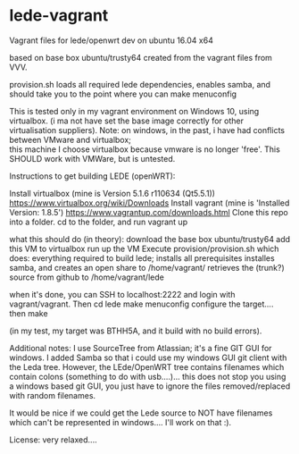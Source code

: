 # lede-vagrant
Vagrant files for lede/openwrt dev on ubuntu 16.04 x64

based on base box ubuntu/trusty64
created from the vagrant files from VVV.

provision.sh loads all required lede dependencies, enables samba, and should take you to the point where you can
make menuconfig


This is tested only in my vagrant environment on Windows 10, using virtualbox.
(i ma not have set the base image correctly for other virtualisation suppliers).
Note: on windows, in the past, i have had conflicts between VMware and virtualbox;  
this machine I choose virtualbox because vmware is no longer 'free'.
This SHOULD work with VMWare, but is untested.


Instructions to get building LEDE (openWRT):

Install virtualbox (mine is Version 5.1.6 r110634 (Qt5.5.1))
https://www.virtualbox.org/wiki/Downloads
Install vagrant (mine is 'Installed Version: 1.8.5')
https://www.vagrantup.com/downloads.html
Clone this repo into a folder.
cd to the folder, and run 
vagrant up

what this should do (in theory):
download the base box ubuntu/trusty64
add this VM to virtualbox
run up the VM
Execute provision/provision.sh
	which does:
	everything required to build lede;
	installs all prerequisites
	installes samba, and creates an open share to /home/vagrant/
	retrieves the (trunk?) source from github to /home/vagrant/lede
	
when it's done, you can SSH to localhost:2222 and login with vagrant/vagrant.
Then 
cd lede
make menuconfig
configure the target....
then 
make

(in my test, my target was BTHH5A, and it build with no build errors).



Additional notes:
I use SourceTree from Atlassian; it's a fine GIT GUI for windows.
I added Samba so that i could use my windows GUI git client with the Leda tree.
However, the LEde/OpenWRT tree contains filenames which contain colons 
(something to do with usb....)...  this does not stop you using a windows based git GUI, 
you just have to ignore the files removed/replaced with random filenames.

It would be nice if we could get the Lede source to NOT have filenames which can't be 
represented in windows....  I'll work on that :).

License: very relaxed....

